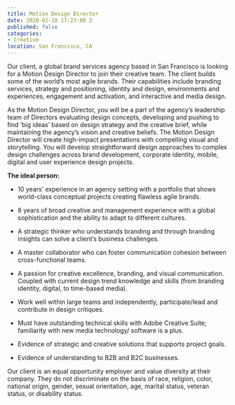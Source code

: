 ```yaml
---
title: Motion Design Director
date: 2020-02-10 17:23:00 Z
published: false
categories:
- Creative
location: San Francisco, CA
---
```


Our client, a global brand services agency based in San Francisco is looking for a Motion Design Director to join their creative team. The client builds some of the world’s most agile brands. Their capabilities include branding services, strategy and positioning, identity and design, environments and experiences, engagement and activation, and interactive and media design.

As the Motion Design Director, you will be a part of the agency’s leadership team of Directors evaluating design concepts, developing and pushing to find ‘big ideas’ based on design strategy and the creative brief, while maintaining the agency’s vision and creative beliefs. The Motion Design Director will create high-impact presentations with compelling visual and storytelling. You will develop straightforward design approaches to complex design challenges across brand development, corporate identity, mobile, digital and user experience design projects.

**The ideal person:**

* 10 years’ experience in an agency setting with a portfolio that shows world-class conceptual projects creating flawless agile brands.

* 8 years of broad creative and management experience with a global sophistication and the ability to adapt to different cultures.

* A strategic thinker who understands branding and through branding insights can solve a client’s business challenges.

* A master collaborator who can foster communication cohesion between cross-functional teams.

* A passion for creative excellence, branding, and visual communication. Coupled with current design trend knowledge and skills (from branding identity, digital, to time-based media).

* Work well within large teams and independently, participate/lead and contribute in design critiques.

* Must have outstanding technical skills with Adobe Creative Suite; familiarity with new media technology/ software is a plus.

* Evidence of strategic and creative solutions that supports project goals.

* Evidence of understanding to B2B and B2C businesses.

Our client is an equal opportunity employer and value diversity at their company. They do not discriminate on the basis of race, religion, color, national origin, gender, sexual orientation, age, marital status, veteran status, or disability status.